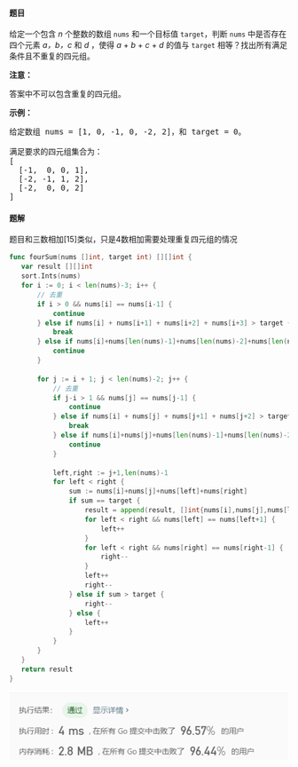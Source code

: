 #### 题目
<p>给定一个包含&nbsp;<em>n</em> 个整数的数组&nbsp;<code>nums</code>&nbsp;和一个目标值&nbsp;<code>target</code>，判断&nbsp;<code>nums</code>&nbsp;中是否存在四个元素 <em>a，</em><em>b，c</em>&nbsp;和 <em>d</em>&nbsp;，使得&nbsp;<em>a</em> + <em>b</em> + <em>c</em> + <em>d</em>&nbsp;的值与&nbsp;<code>target</code>&nbsp;相等？找出所有满足条件且不重复的四元组。</p>

<p><strong>注意：</strong></p>

<p>答案中不可以包含重复的四元组。</p>

<p><strong>示例：</strong></p>

<pre>给定数组 nums = [1, 0, -1, 0, -2, 2]，和 target = 0。

满足要求的四元组集合为：
[
  [-1,  0, 0, 1],
  [-2, -1, 1, 2],
  [-2,  0, 0, 2]
]
</pre>


 #### 题解
 题目和三数相加[15]类似，只是4数相加需要处理重复四元组的情况
 ```go
 func fourSum(nums []int, target int) [][]int {
 	var result [][]int
 	sort.Ints(nums)
 	for i := 0; i < len(nums)-3; i++ {
 		// 去重
 		if i > 0 && nums[i] == nums[i-1] {
 			continue
 		} else if nums[i] + nums[i+1] + nums[i+2] + nums[i+3] > target {
 			break
 		} else if nums[i]+nums[len(nums)-1]+nums[len(nums)-2]+nums[len(nums)-3] < target {
 			continue
 		}
 
 		for j := i + 1; j < len(nums)-2; j++ {
 			// 去重
 			if j-i > 1 && nums[j] == nums[j-1] {
 				continue
 			} else if nums[i] + nums[j] + nums[j+1] + nums[j+2] > target {
 				break
 			} else if nums[i]+nums[j]+nums[len(nums)-1]+nums[len(nums)-2] < target {
 				continue
 			}
 
 			left,right := j+1,len(nums)-1
 			for left < right {
 				sum := nums[i]+nums[j]+nums[left]+nums[right]
 				if sum == target {
 					result = append(result, []int{nums[i],nums[j],nums[left],nums[right]})
 					for left < right && nums[left] == nums[left+1] {
 						left++
 					}
 					for left < right && nums[right] == nums[right-1] {
 						right--
 					}
 					left++
 					right--
 				} else if sum > target {
 					right--
 				} else {
 					left++
 				}
 			}
 		}
 	}
 	return result
 }
 
 ```
 ![](https://raw.githubusercontent.com/betterfor/cloudImage/master/images/2020-02-13/001801.png)